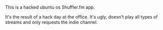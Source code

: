 
This is a hacked ubuntu os Shuffler.fm app.

It's the result of a hack day at the office. It's ugly, doesn't play all types of streams and only requests the indie channel. 

